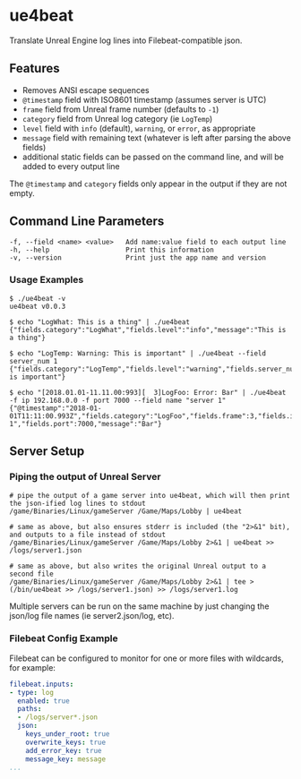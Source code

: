 # ue4beat

Translate Unreal Engine log lines into Filebeat-compatible json.

## Features

- Removes ANSI escape sequences
- `@timestamp` field with ISO8601 timestamp (assumes server is UTC)
- `frame` field from Unreal frame number (defaults to `-1`)
- `category` field from Unreal log category (ie `LogTemp`)
- `level` field with `info` (default), `warning`, or `error`, as appropriate
- `message` field with remaining text (whatever is left after parsing the above fields)
- additional static fields can be passed on the command line, and will be added to every output line

The `@timestamp` and `category` fields only appear in the output if they are not empty.

## Command Line Parameters

```text
-f, --field <name> <value>   Add name:value field to each output line
-h, --help                   Print this information
-v, --version                Print just the app name and version
```

### Usage Examples

```text
$ ./ue4beat -v
ue4beat v0.0.3

$ echo "LogWhat: This is a thing" | ./ue4beat
{"fields.category":"LogWhat","fields.level":"info","message":"This is a thing"}

$ echo "LogTemp: Warning: This is important" | ./ue4beat --field server_num 1
{"fields.category":"LogTemp","fields.level":"warning","fields.server_num":1,"message":"This is important"}

$ echo "[2018.01.01-11.11.00:993][  3]LogFoo: Error: Bar" | ./ue4beat -f ip 192.168.0.0 -f port 7000 --field name "server 1"
{"@timestamp":"2018-01-01T11:11:00.993Z","fields.category":"LogFoo","fields.frame":3,"fields.ip":"192.168.0.0","fields.level":"error","fields.name":"server 1","fields.port":7000,"message":"Bar"}
```

## Server Setup

### Piping the output of Unreal Server

```text
# pipe the output of a game server into ue4beat, which will then print the json-ified log lines to stdout
/game/Binaries/Linux/gameServer /Game/Maps/Lobby | ue4beat

# same as above, but also ensures stderr is included (the "2>&1" bit), and outputs to a file instead of stdout
/game/Binaries/Linux/gameServer /Game/Maps/Lobby 2>&1 | ue4beat >> /logs/server1.json

# same as above, but also writes the original Unreal output to a second file
/game/Binaries/Linux/gameServer /Game/Maps/Lobby 2>&1 | tee >(/bin/ue4beat >> /logs/server1.json) >> /logs/server1.log
```

Multiple servers can be run on the same machine by just changing the json/log file names (ie server2.json/log, etc).

### Filebeat Config Example

Filebeat can be configured to monitor for one or more files with wildcards, for example:

```yaml
filebeat.inputs:
- type: log
  enabled: true
  paths:
  - /logs/server*.json
  json:
    keys_under_root: true
    overwrite_keys: true
    add_error_key: true
    message_key: message
...
```
